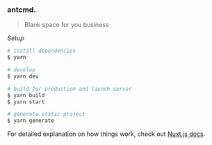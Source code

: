 ### antcmd.

> Blank space for you business


*Setup*

```bash
# install dependencies
$ yarn

# develop
$ yarn dev

# build for production and launch server
$ yarn build
$ yarn start

# generate static project
$ yarn generate
```

For detailed explanation on how things work, check out [Nuxt.js docs](https://nuxtjs.org).
